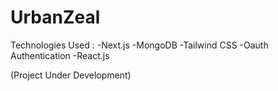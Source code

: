 # UrbanZeal

Technologies Used : 
-Next.js
-MongoDB
-Tailwind CSS
-Oauth Authentication
-React.js

(Project Under Development)
